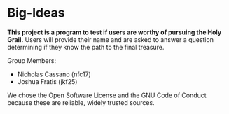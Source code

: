 # Big-Ideas

**This project is a program to test if users are worthy of pursuing the Holy Grail.** Users will provide their name and are asked to answer a question determining if they know the path to the final treasure.

Group Members:

- Nicholas Cassano (nfc17)
- Joshua Fratis (jkf25)

We chose the Open Software License and the GNU Code of Conduct because these are reliable, widely trusted sources.
